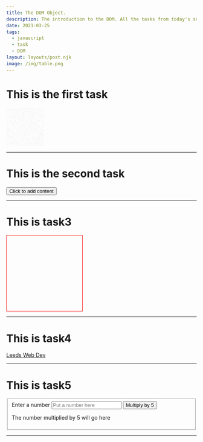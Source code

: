 ```yaml
---
title: The DOM Object.
description: The introduction to the DOM. All the tasks from today's sessio.
date: 2021-03-25
tags:
  - javascript
  - task
  - DOM
layout: layouts/post.njk
image: /img/table.png
---
```


<div id="task1wrapper">
  <h1>This is the first task</h1>
  <img src="/img/noise.png"/>
</div>
<hr/>

<div id="task2wrapper">
  <h1>This is the second task</h1>
  <button onClick="task2()">Click to add content</button>
</div>
<hr/>

<div id="task3wrapper">
  <h1>This is task3</h1>
  <div id="task3-square" style="width: 200px; height: 200px; border: 1px solid red"></div>
</div>
<hr/>

<div id="task4wrapper">
  <h1>This is task4</h1>
  <a id="task4-link" href="https://LeedsWebDev.org">Leeds Web Dev</a>
</div>
<hr/>

<div id="task5wrapper">
  <h1>This is task5</h1>
  <form action="/la-di-da">
    <fieldset>
      <div>
        <label for="task5-input">Enter a number</label>
        <input id="task5-input" name="number" placeholder="Put a number here"/>
        <button id="task5-btn" type="submit">Multiply by 5</button>
      </div>
      <p id="task5-output">The number multiplied by 5 will go here</p>
    </fieldset>
  </form>
<hr/>

<script>
  function task1(){
    var task1Image = document.getElementsByTagName('img')[0];
    task1Image.src = "http://placekitten.com/200/200";
  }
  task1();

  function task2(){
    var task2div = document.getElementById("task2wrapper");
    var pTag = document.createElement('p');
    var pText = document.createTextNode("The text inside p tag");
    pTag.appendChild(pText);
    task2div.appendChild(pTag);
  }

  function task3(){
    var theSquare = document.getElementById('task3-square');
    var myFunction = function(){
      console.log('Squeeeq');
      alert('Hey, look at my red square!');
    }
    theSquare.addEventListener('mouseover', myFunction);
  }
  task3();

  function task4(){
    var theLink = document.getElementById('task4-link');
    var myInterceptFuncton = function(event){
      event.preventDefault();
      alert('Why leaving my page? :(');
    }

    theLink.addEventListener('click', myInterceptFuncton);
  }
  task4();

  function task5(){
    var theInput = document.getElementById('task5-input');
    var theButton = document.getElementById('task5-btn');
    var theOutput = document.getElementById('task5-output');
    var mySubmitFunction = function(dave) {
      dave.preventDefault();
      theOutput.innerHTML = theInput.value + ' * 5 = ' + (theInput.value * 5);
    }
    theButton.addEventListener('click', mySubmitFunction);
  }
  
  task5();
</script>

